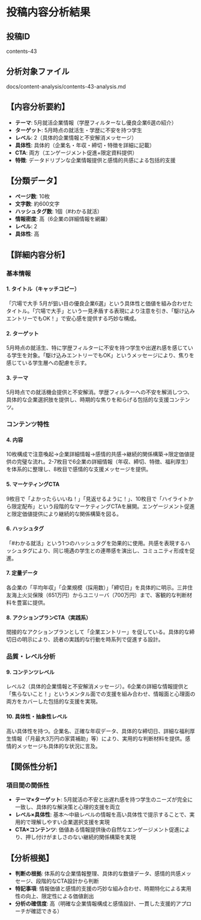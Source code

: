 # 投稿内容分析結果

## 投稿ID
contents-43

## 分析対象ファイル
docs/content-analysis/contents-43-analysis.md

## 【内容分析要約】
- **テーマ**: 5月就活企業情報（学歴フィルターなし優良企業6選の紹介）
- **ターゲット**: 5月時点の就活生・学歴に不安を持つ学生
- **レベル**: 2（具体的企業情報と不安解消メッセージ）
- **具体性**: 具体的（企業名・年収・締切・特徴を詳細に記載）
- **CTA**: 両方（エンゲージメント促進+限定資料提供）
- **特徴**: データドリブンな企業情報提供と感情的共感による包括的支援

## 【分類データ】
- **ページ数**: 10枚
- **文字数**: 約600文字
- **ハッシュタグ数**: 1個（#わかる就活）
- **情報密度**: 高（6企業の詳細情報を網羅）
- **レベル**: 2
- **具体性**: 高

## 【詳細内容分析】

### 基本情報
#### 1. タイトル（キャッチコピー）
「穴場で大手 5月が狙い目の優良企業6選」という具体性と価値を組み合わせたタイトル。「穴場で大手」という一見矛盾する表現により注意を引き、「駆け込みエントリーでもOK！」で安心感を提供する巧妙な構成。

#### 2. ターゲット
5月時点の就活生、特に学歴フィルターに不安を持つ学生や出遅れ感を感じている学生を対象。「駆け込みエントリーでもOK」というメッセージにより、焦りを感じている学生層への配慮を示す。

#### 3. テーマ
5月時点での就活機会提供と不安解消。学歴フィルターへの不安を解消しつつ、具体的な企業選択肢を提供し、時期的な焦りを和らげる包括的な支援コンテンツ。

### コンテンツ特性
#### 4. 内容
10枚構成で注意喚起→企業詳細情報→感情的共感→継続的関係構築→限定価値提供の完璧な流れ。2-7枚目で6企業の詳細情報（年収、締切、特徴、福利厚生）を体系的に整理し、8枚目で感情的な支援メッセージを提供。

#### 5. マーケティングCTA
9枚目で「よかったらいいね！」「見返せるように！」、10枚目で「ハイライトから限定配布」という段階的なマーケティングCTAを展開。エンゲージメント促進と限定価値提供により継続的な関係構築を図る。

#### 6. ハッシュタグ
「#わかる就活」という1つのハッシュタグを効果的に使用。共感を表現するハッシュタグにより、同じ境遇の学生との連帯感を演出し、コミュニティ形成を促進。

#### 7. 定量データ
各企業の「平均年収」「企業規模（採用数）」「締切日」を具体的に明示。三井住友海上火災保険（651万円）からユニリーバ（700万円）まで、客観的な判断材料を豊富に提供。

#### 8. アクションプランCTA（実践系）
間接的なアクションプランとして「企業エントリー」を促している。具体的な締切日の明示により、読者の実践的な行動を時系列で促進する設計。

### 品質・レベル分析
#### 9. コンテンツレベル
レベル2（具体的企業情報と不安解消メッセージ）。6企業の詳細な情報提供と「焦らないこと！」というメンタル面での支援を組み合わせ、情報面と心理面の両方をカバーした包括的な支援を実現。

#### 10. 具体性・抽象性レベル
高い具体性を持つ。企業名、正確な年収データ、具体的な締切日、詳細な福利厚生情報（「月最大3万円の家賃補助」等）により、実用的な判断材料を提供。感情的メッセージも具体的な状況に言及。

## 【関係性分析】
### 項目間の関係性
- **テーマ×ターゲット**: 5月就活の不安と出遅れ感を持つ学生のニーズが完全に一致し、具体的な解決策と心理的支援を両立
- **レベル×具体性**: 基本〜中級レベルの情報を高い具体性で提示することで、実用的で理解しやすい企業選択支援を実現
- **CTA×コンテンツ**: 価値ある情報提供後の自然なエンゲージメント促進により、押し付けがましさのない継続的関係構築を実現

## 【分析根拠】
- **判断の根拠**: 体系的な企業情報整理、具体的な数値データ、感情的共感メッセージ、段階的なCTA設計から判断
- **特記事項**: 情報価値と感情的支援の巧妙な組み合わせ、時期特化による実用性の向上、限定性による価値創出
- **分析の確信度**: 高（明確な企業情報構成と感情設計、一貫した支援的アプローチが確認できる）